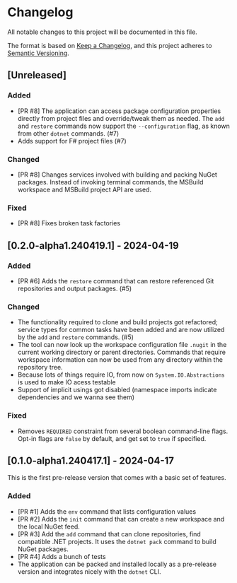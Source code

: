 # Changelog

All notable changes to this project will be documented in this file.

The format is based on [Keep a Changelog](https://keepachangelog.com/en/1.0.0/),
and this project adheres to [Semantic Versioning](https://semver.org/spec/v2.0.0.html).

## [Unreleased]

### Added

- [PR #8] The application can access package configuration properties directly from project files and override/tweak them as needed. The `add` and `restore` commands now support the `--configuration` flag, as known from other `dotnet` commands. (#7)
- Adds support for F# project files (#7)

### Changed

- [PR #8] Changes services involved with building and packing NuGet packages. Instead of invoking terminal commands, the MSBuild workspace and MSBuild project API are used.

### Fixed

- [PR #8] Fixes broken task factories

## [0.2.0-alpha1.240419.1] - 2024-04-19

### Added
- [PR #6] Adds the `restore` command that can restore referenced Git repositories and output packages. (#5)

### Changed
- The functionality required to clone and build projects got refactored; service types for common tasks have been added and are now utilized by the `add` and `restore` commands. (#5)
- The tool can now look up the workspace configuration file `.nugit` in the current working directory or parent directories. Commands that require workspace information can now be used from any directory within the repository tree.
- Because lots of things require IO, from now on `System.IO.Abstractions` is used to make IO acess testable
- Support of implicit usings got disabled (namespace imports indicate dependencies and we wanna see them)

### Fixed
- Removes `REQUIRED` constraint from several boolean command-line flags. Opt-in flags are `false` by default, and get set to `true` if specified.

## [0.1.0-alpha1.240417.1] - 2024-04-17

This is the first pre-release version that comes with a basic set of features.

### Added
- [PR #1] Adds the `env` command that lists configuration values
- [PR #2] Adds the `init` command that can create a new workspace and the local NuGet feed.
- [PR #3] Add the `add` command that can clone repositories, find compatible .NET projects. It uses the `dotnet pack` command to build NuGet packages.
- [PR #4] Adds a bunch of tests
- The application can be packed and installed locally as a pre-release version and integrates nicely with the `dotnet` CLI.